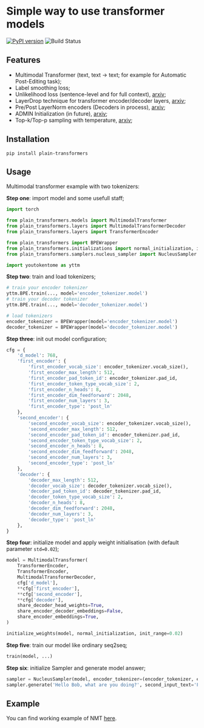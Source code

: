# Simple way to use transformer models

[![PyPI version](https://badge.fury.io/py/plain-transformers.svg)](https://badge.fury.io/py/plain-transformers)
![Build Status](https://github.com/c00k1ez/plain_transformers/actions/workflows/ci_tests.yaml/badge.svg)

## Features
* Multimodal Transformer (text, text -> text; for example for Automatic Post-Editing task);
* Label smoothing loss;
* Unlikelihood loss (sentence-level and for full context), [arxiv](https://arxiv.org/abs/1908.04319);
* LayerDrop technique for transformer encoder/decoder layers, [arxiv](https://arxiv.org/abs/1909.11556);
* Pre/Post LayerNorm encoders (Decoders in process), [arxiv](https://arxiv.org/abs/2004.08249);
* ADMIN Initialization (in future), [arxiv](https://arxiv.org/abs/2004.08249);
* Top-k/Top-p sampling with temperature, [arxiv](https://arxiv.org/abs/1904.09751);

## Installation
```pip install plain-transformers```

## Usage
Multimodal transformer example with two tokenizers:

**Step one**: import model and some usefull staff;
```python
import torch

from plain_transformers.models import MultimodalTransformer
from plain_transformers.layers import MultimodalTransformerDecoder
from plain_transformers.layers import TransformerEncoder

from plain_transformers import BPEWrapper
from plain_transformers.initializations import normal_initialization, initialize_weights
from plain_transformers.samplers.nucleus_sampler import NucleusSampler

import youtokentome as yttm
```
**Step two**: train and load tokenizers;
```python
# train your encoder tokenizer
yttm.BPE.train(..., model='encoder_tokenizer.model')
# train your decoder tokenizer
yttm.BPE.train(..., model='decoder_tokenizer.model')

# load tokenizers
encoder_tokenizer = BPEWrapper(model='encoder_tokenizer.model')
decoder_tokenizer = BPEWrapper(model='decoder_tokenizer.model')
```
**Step three**: init out model configuration;
```python
cfg = {
    'd_model': 768,
    'first_encoder': {
        'first_encoder_vocab_size': encoder_tokenizer.vocab_size(),
        'first_encoder_max_length': 512,
        'first_encoder_pad_token_id': encoder_tokenizer.pad_id,
        'first_encoder_token_type_vocab_size': 2,
        'first_encoder_n_heads': 8,
        'first_encoder_dim_feedforward': 2048,
        'first_encoder_num_layers': 3,
        'first_encoder_type': 'post_ln'
    },
    'second_encoder': {
        'second_encoder_vocab_size': encoder_tokenizer.vocab_size(),
        'second_encoder_max_length': 512,
        'second_encoder_pad_token_id': encoder_tokenizer.pad_id,
        'second_encoder_token_type_vocab_size': 2,
        'second_encoder_n_heads': 8,
        'second_encoder_dim_feedforward': 2048,
        'second_encoder_num_layers': 3,
        'second_encoder_type': 'post_ln'
    },
    'decoder': {
        'decoder_max_length': 512,
        'decoder_vocab_size': decoder_tokenizer.vocab_size(),
        'decoder_pad_token_id': decoder_tokenizer.pad_id,
        'decoder_token_type_vocab_size': 2,
        'decoder_n_heads': 8,
        'decoder_dim_feedforward': 2048,
        'decoder_num_layers': 3,
        'decoder_type': 'post_ln'
    },
}
```
**Step four**: initialize model and apply weight initialisation (with default parameter ```std=0.02```);
```python
model = MultimodalTransformer(
    TransformerEncoder,
    TransformerEncoder,
    MultimodalTransformerDecoder,
    cfg['d_model'],
    **cfg['first_encoder'],
    **cfg['second_encoder'],
    **cfg['decoder'],
    share_decoder_head_weights=True,
    share_encoder_decoder_embeddings=False,
    share_encoder_embeddings=True,
)

initialize_weights(model, normal_initialization, init_range=0.02)
```
**Step five**: train our model like ordinary seq2seq;
```python
train(model, ...)
```
**Step six**: initialize Sampler and generate model answer;
```python
sampler = NucleusSampler(model, encoder_tokenizer=(encoder_tokenizer, encoder_tokenizer), decoder_tokenizer=decoder_tokenizer)
sampler.generate('Hello Bob, what are you doing?', second_input_text='Fine, thanks!', top_k=5)
```
## Example
You can find working example of NMT [here](https://colab.research.google.com/drive/1WA_CcmDD-O51foBvSOMKT4sZD-zuzQwA?usp=sharing).
